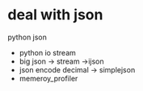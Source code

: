 # deal with json

python json

- python io stream
- big json -> stream ->ijson
- json encode decimal -> simplejson
- memeroy_profiler 
	

